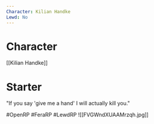```yaml
---
Character: Kilian Handke
Lewd: No
---
```

# Character
[[Kilian Handke]]

# Starter
"If you say 'give me a hand' I will actually kill you." 

#OpenRP #FeraRP #LewdRP 
![[FVGWndXUAAMrzqh.jpg]]